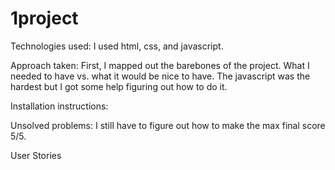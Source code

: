 # 1project
Technologies used:
I used html, css, and javascript.

Approach taken:
First, I mapped out the barebones of the project. What I needed to have vs. what it would be nice to have.
The javascript was the hardest but I got some help figuring out how to do it.

Installation instructions:


Unsolved problems:
I still have to figure out how to make the max final score 5/5. 


User Stories
